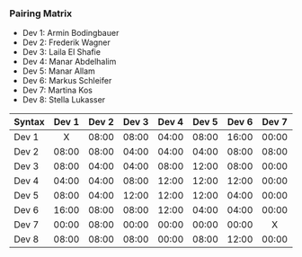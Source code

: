 

### Pairing Matrix

* Dev 1: Armin Bodingbauer
* Dev 2: Frederik Wagner
* Dev 3: Laila El Shafie
* Dev 4: Manar Abdelhalim 
* Dev 5: Manar Allam
* Dev 6: Markus Schleifer
* Dev 7: Martina Kos
* Dev 8: Stella Lukasser

| Syntax      | Dev 1   	  | Dev 2   	  | Dev 3   	  | Dev 4   	  | Dev 5   	  | Dev 6   	  | Dev 7   	  | Dev 8   	  |
| :---        |    :----:   |    :----:   |    :----:   |    :----:   |    :----:   |    :----:   |    :----:   |    :----:   |
| Dev 1       | X           | 08:00       | 08:00       | 04:00       | 08:00       | 16:00       | 00:00       | 08:00       |
| Dev 2       | 08:00       | 08:00           | 04:00       | 04:00       | 04:00       | 08:00       | 08:00       | 08:00       |
| Dev 3       | 08:00       | 04:00       | 04:00           | 08:00       | 12:00       | 08:00       | 00:00       | 08:00       |
| Dev 4       | 04:00       | 04:00       | 08:00       | 12:00           | 12:00       | 12:00       | 00:00       | 00:00       |
| Dev 5       | 08:00       | 04:00       | 12:00       | 12:00       | 12:00           | 04:00       | 00:00       | 08:00       |
| Dev 6       | 16:00       | 08:00       | 08:00       | 12:00       | 04:00       | 04:00           | 00:00       | 12:00       |
| Dev 7       | 00:00       | 08:00       | 00:00       | 00:00       | 00:00       | 00:00       | X           | 00:00       |
| Dev 8       | 08:00       | 08:00       | 08:00       | 00:00       | 08:00       | 12:00       | 00:00       | 04:00           |
